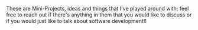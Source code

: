 These are Mini-Projects, ideas and things that I've played around with; feel free to reach out if there's anything in them that you would like to discuss or if you would just like to talk about software development!!
